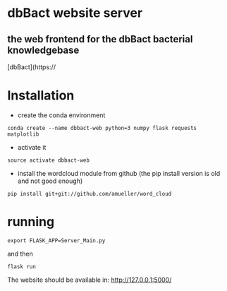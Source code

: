 # dbBact website server
## the web frontend for the dbBact bacterial knowledgebase
[dbBact](https://

# Installation
- create the conda environment

```
conda create --name dbbact-web python=3 numpy flask requests matplotlib
```

- activate it

```
source activate dbbact-web
```

- install the wordcloud module from github (the pip install version is old and not good enough)

```
pip install git+git://github.com/amueller/word_cloud
```

# running
```
export FLASK_APP=Server_Main.py
```

and then

```
flask run
```

The website should be available in:
http://127.0.0.1:5000/
